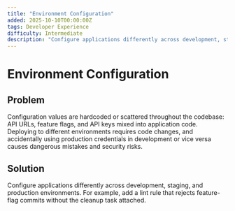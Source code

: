```yaml
---
title: "Environment Configuration"
added: 2025-10-10T00:00:00Z
tags: Developer Experience
difficulty: Intermediate
description: "Configure applications differently across development, staging, and production environments."
---
```

# Environment Configuration

## Problem

Configuration values are hardcoded or scattered throughout the codebase: API URLs, feature flags, and API keys mixed into application code. Deploying to different environments requires code changes, and accidentally using production credentials in development or vice versa causes dangerous mistakes and security risks.

## Solution

Configure applications differently across development, staging, and production environments. For example, add a lint rule that rejects feature-flag commits without the cleanup task attached.
